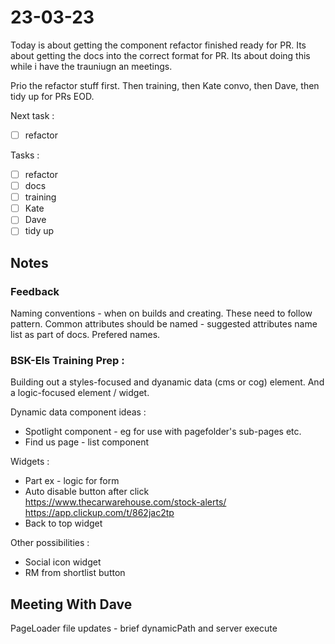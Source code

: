# 23-03-23

Today is about getting the component refactor finished ready for PR.
Its about getting the docs into the correct format for PR.
Its about doing this while i have the trauniugn an meetings.

Prio the refactor stuff first.
Then training, then Kate convo, then Dave, then tidy up for PRs EOD.

Next task :
- [ ] refactor

Tasks :
- [ ] refactor
- [ ] docs
- [ ] training
- [ ] Kate
- [ ] Dave
- [ ] tidy up

## Notes

### Feedback
Naming conventions - when on builds and creating.
These need to follow pattern.
Common attributes should be named - suggested attributes name list as part of docs.
Prefered names.

### BSK-Els Training Prep :
Building out a styles-focused and dyanamic data (cms or cog) element. And a logic-focused element / widget.

Dynamic data component ideas :
- Spotlight component - eg for use with pagefolder's sub-pages etc.
- Find us page - list component

Widgets :
- Part ex - logic for form
- Auto disable button after click
    https://www.thecarwarehouse.com/stock-alerts/
    https://app.clickup.com/t/862jac2tp
- Back to top widget

Other possibilities :
- Social icon widget
- RM from shortlist button

## Meeting With Dave
PageLoader file updates - brief dynamicPath and server execute

